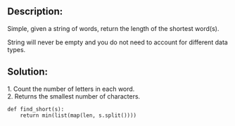 ## Description:

Simple, given a string of words, return the length of the shortest word(s).

String will never be empty and you do not need to account for different data types.

## Solution:

1\. Count the number of letters in each word.  
2. Returns the smallest number of characters.

```
def find_short(s):
    return min(list(map(len, s.split())))
```